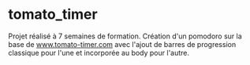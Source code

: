 # tomato_timer

Projet réalisé à 7 semaines de formation.
Création d'un pomodoro sur la base de www.tomato-timer.com avec l'ajout de barres de progression classique pour l'une et incorporée au body pour l'autre.